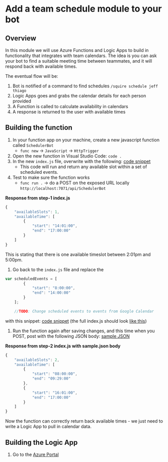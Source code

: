 # Add a team schedule module to your bot

## Overview

In this module we will use Azure Functions and Logic Apps to build in functionality that integrates with team calendars.  The idea is you can ask your bot to find a suitable meeting time between teammates, and it will respond back with available times.

The eventual flow will be:  
1. Bot is notified of a command to find schedules `/squire schedule jeff thiago`
1. Logic Apps goes and grabs the calendar details for each person provided
1. A Function is called to calculate availability in calendars
1. A response is returned to the user with available times

## Building the function

1. In your function app on your machine, create a new javascript function called `SchedulerBot`
    * `func new` -> `JavaScript` -> `HttpTrigger`
1. Open the new function in Visual Studio Code: `code .`
1. In the new `index.js` file, overwrite with the following: [code snippet](src/step-1/index.js)
    * This code will run and return any available slot within a set of scheduled events.  
1. Test to make sure the function works
    * `func run .` -> do a POST on the exposed URL locally `http://localhost:7071/api/SchedulerBot`

**Response from step-1 index.js**

```javascript
{
    "availableSlots": 1,
    "availableTime": [
        {
            "start": "14:01:00",
            "end": "17:00:00"
        }
    ]
}
```

This is stating that there is one available timeslot between 2:01pm and 5:00pm.

1. Go back to the `index.js` file and replace the 

```javascript
var scheduledEvents = [
        {
            "start": "8:00:00",
            "end": "14:00:00"
        }
    ];

    //TODO: Change scheduled events to events from Google Calendar
```

with this snippet: [code snippet](src/step-2/index.snippet.js)  (the full index.js should look [like this](src/step-2/index.js))

1. Run the function again after saving changes, and this time when you POST, post with the following JSON body: [sample JSON](src/step-2/sample.json)

**Response from step-2 index.js with sample.json body**
```javascript
{
    "availableSlots": 2,
    "availableTime": [
        {
            "start": "08:00:00",
            "end": "09:29:00"
        },
        {
            "start": "16:01:00",
            "end": "17:00:00"
        }
    ]
}
```

Now the function can correctly return back available times - we just need to write a Logic App to pull in calendar data.

## Building the Logic App

1. Go to the [Azure Portal](https://portal.azure.com)